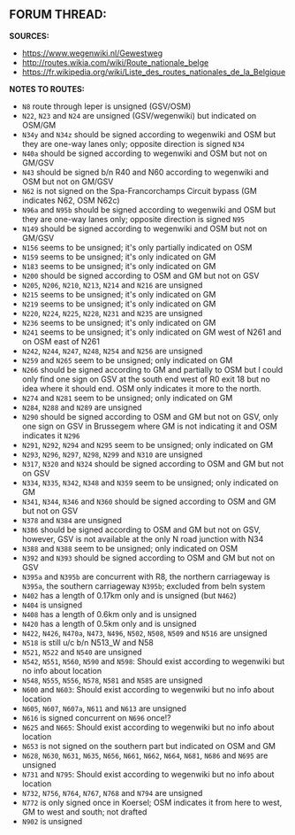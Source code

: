 ﻿**FORUM THREAD:**
- 


**SOURCES:**
- https://www.wegenwiki.nl/Gewestweg
- http://routes.wikia.com/wiki/Route_nationale_belge
- https://fr.wikipedia.org/wiki/Liste_des_routes_nationales_de_la_Belgique


**NOTES TO ROUTES:**
- `N8` route through Ieper is unsigned (GSV/OSM)
- `N22`, `N23` and `N24` are unsigned (GSV/wegenwiki) but indicated on OSM/GM
- `N34y` and `N34z` should be signed according to wegenwiki and OSM but they are one-way lanes only; opposite direction is signed `N34`
- `N40a` should be signed according to wegenwiki and OSM but not on GM/GSV
- `N43` should be signed b/n R40 and N60 according to wegenwiki and OSM but not on GM/GSV
- `N62` is not signed on the Spa-Francorchamps Circuit bypass (GM indicates N62, OSM N62c)
- `N96a` and `N95b` should be signed according to wegenwiki and OSM but they are one-way lanes only; opposite direction is signed `N95`
- `N149` should be signed according to wegenwiki and OSM but not on GM/GSV
- `N156` seems to be unsigned; it's only partially indicated on OSM
- `N159` seems to be unsigned; it's only indicated on GM
- `N183` seems to be unsigned; it's only indicated on GM
- `N200` should be signed according to OSM and GM but not on GSV
- `N205`, `N206`, `N210`, `N213`, `N214` and `N216` are unsigned
- `N215` seems to be unsigned; it's only indicated on GM
- `N219` seems to be unsigned; it's only indicated on GM
- `N220`, `N224`, `N225`, `N228`, `N231` and `N235` are unsigned
- `N236` seems to be unsigned; it's only indicated on GM
- `N241` seems to be unsigned; it's only indicated on GM west of N261 and on OSM east of N261
- `N242`, `N244`, `N247`, `N248`, `N254` and `N256` are unsigned
- `N259` and `N265` seem to be unsigned; only indicated on GM
- `N266` should be signed according to GM and partially to OSM but I could only find one sign on GSV at the south end west of R0 exit 18 but no idea where it should end. OSM only indicates it more to the north.
- `N274` and `N281` seem to be unsigned; only indicated on GM
- `N284`, `N288` and `N289` are unsigned
- `N290` should be signed according to OSM and GM but not on GSV, only one sign on GSV in Brussegem where GM is not indicating it and OSM indicates it `N296`
- `N291`, `N292`, `N294` and `N295` seem to be unsigned; only indicated on GM
- `N293`, `N296`, `N297`, `N298`, `N299` and `N310` are unsigned
- `N317`, `N320` and `N324` should be signed according to OSM and GM but not on GSV
- `N334`, `N335`, `N342`, `N348` and `N359` seem to be unsigned; only indicated on GM
- `N341`, `N344`, `N346` and `N360` should be signed according to OSM and GM but not on GSV
- `N378` and `N384` are unsigned
- `N386` should be signed according to OSM and GM but not on GSV, however, GSV is not available at the only N road junction with N34
- `N388` and `N388` seem to be unsigned; only indicated on OSM
- `N392` and `N393` should be signed according to OSM and GM but not on GSV
- `N395a` and `N395b` are concurrent with R8, the northern carriageway is `N395a`, the southern carriageway `N395b`; excluded from beln system
- `N402` has a length of 0.17km only and is unsigned (but `N462`)
- `N404` is unsigned
- `N408` has a length of 0.6km only and is unsigned
- `N420` has a length of 0.5km only and is unsigned
- `N422`, `N426`, `N470a`, `N473`, `N496`, `N502`, `N508`, `N509` and `N516` are unsigned
- `N518` is still u/c b/n N513_W and N58
- `N521`, `N522` and `N540` are unsigned
- `N542`, `N551`, `N560`, `N590` and `N598`: Should exist according to wegenwiki but no info about location
- `N548`, `N555`, `N556`, `N578`, `N581` and `N585` are unsigned
- `N600` and `N603`: Should exist according to wegenwiki but no info about location
- `N605`, `N607`, `N607a`, `N611` and `N613` are unsigned
- `N616` is signed concurrent on `N696` once!?
- `N625` and `N665`: Should exist according to wegenwiki but no info about location
- `N653` is not signed on the southern part but indicated on OSM and GM
- `N628`, `N630`, `N631`, `N635`, `N656`, `N661`, `N662`, `N664`, `N681`, `N686` and `N695` are unsigned
- `N731` and `N795`: Should exist according to wegenwiki but no info about location
- `N732`, `N756`, `N764`, `N767`, `N768` and `N794` are unsigned
- `N772` is only signed once in Koersel; OSM indicates it from here to west, GM to west and south; not drafted
- `N902` is unsigned
